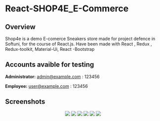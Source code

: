 # React-SHOP4E_E-Commerce

## Overview
Shop4e is a demo E-comerce Sneakers store made for project defence in Softuni, for the course of React.js. Have been made with React , Redux , Redux-toolkit, Material-Ui, React -Bootstrap


## Accounts avaible for testing 

**Administrator:**  admin@example.com : 123456

**Employee:**  user@example.com : 123456

## Screenshots
<p align="center">
<img src="https://res.cloudinary.com/dmkgrwjes/image/upload/v1659807508/samples/New%20Assets/first_jep2fa.jpg" />

<img src="https://res.cloudinary.com/dmkgrwjes/image/upload/v1659807508/samples/New%20Assets/second_ddydiy.jpg" />

<img src="https://res.cloudinary.com/dmkgrwjes/image/upload/v1659807508/samples/New%20Assets/6jpg_jpkvl3.jpg" />

<img src="https://res.cloudinary.com/dmkgrwjes/image/upload/v1659807508/samples/New%20Assets/5_cr9gzk.jpg" />

<img src="https://res.cloudinary.com/dmkgrwjes/image/upload/v1659807508/samples/New%20Assets/thurdjpg_r570tv.jpg" />

<img src="https://res.cloudinary.com/dmkgrwjes/image/upload/v1659807956/samples/New%20Assets/12_pskbyp.jpg" />
</p>
